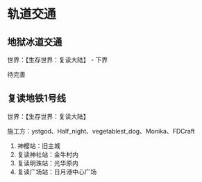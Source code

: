 # 轨道交通

## 地狱冰道交通

世界：【生存世界：复读大陆】 - 下界

待完善

## 复读地铁1号线

世界：【生存世界：复读大陆】

施工方：ystgod、Half_night、vegetablest_dog、Monika、FDCraft

1. 神樱站：旧主城
2. 复读神社站：金牛村内
3. 复读明珠站：光华原内
4. 复读广场站：日月港中心广场
